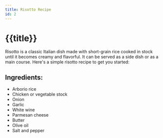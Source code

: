 ```yaml
---
title: Risotto Recipe
id: 2
---
```


# {{title}}

Risotto is a classic Italian dish made with short-grain rice cooked in stock until it becomes creamy and flavorful. It can be served as a side dish or as a main course. Here's a simple risotto recipe to get you started:

## Ingredients:

- Arborio rice
- Chicken or vegetable stock
- Onion
- Garlic
- White wine
- Parmesan cheese
- Butter
- Olive oil
- Salt and pepper